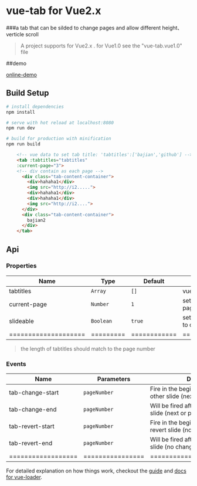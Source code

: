 # vue-tab for Vue2.x
###a tab that can be silded to change pages and allow different height、verticle scroll
> A project supports for Vue2.x . for Vue1.0 see the "vue-tab.vue1.0" file

##demo

[online-demo](https://rawgit.com/bajian/vue-tab/master/dist/demo5.html)

## Build Setup

``` bash
# install dependencies
npm install

# serve with hot reload at localhost:8080
npm run dev

# build for production with minification
npm run build

```

```html
	<!-- vue data to set tab title: 'tabtitles':['bajian','github'] -->
    <tab :tabtitles="tabtitles" 
    :current-page="3">
    <!-- div contain as each page -->
      <div class="tab-content-container">
        <div>hahaha1</div>
        <img src="http://i2.....">
        <div>hahaha1</div>
        <div>hahaha1</div>
        <img src="http://i2....">
      </div>
      <div class="tab-content-container">
        bajian2
      </div>
    </tab>

```

## Api
### Properties
| Name                 | Type      | Default      | Description                                                        |
|----------------------|-----------|--------------|--------------------------------------------------------------------|
| tabtitles            | `Array`  | `[]` | vue data to set tab title.         |
| current-page      | `Number` | `1`      | set the current active page start from 1. |
| slideable      | `Boolean` | `true`      | set false to disable silde to change a page. |
| ==================== | ========= | ============ | =================== |

>the length of tabtitles should match to the page number

### Events
| Name                            | Parameters | Description                                                                                                                                                  |
|--------------------|------------|--------------------------------------------------------------------------------------------------------------------------------------------------------------|
| tab-change-start | `pageNumber`     | Fire in the beginning of animation to other slide (next or previous).                                                                                        |
| tab-change-end   | `pageNumber`     | Will be fired after animation to other slide (next or previous).                                                                                             |
| tab-revert-start | `pageNumber`     | Fire in the beginning of animation to revert slide (no change).                                                                                              |
| tab-revert-end   | `pageNumber`     | Will be fired after animation to revert slide (no change).                                                                                                   |
| ================== | ================ | ============================ |

For detailed explanation on how things work, checkout the [guide](http://vuejs-templates.github.io/webpack/) and [docs for vue-loader](http://vuejs.github.io/vue-loader).
